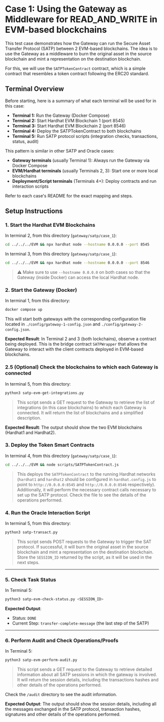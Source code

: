 # Case 1: Using the Gateway as Middleware for READ_AND_WRITE in EVM-based blockchains

This test case demonstrates how the Gateway can run the Secure Asset Transfer Protocol (SATP) between 2 EVM-based blockchains. The idea is to use the Gateway as a middleware to burn the original asset in the source blockchain and mint a representation on the destination blockchain.

For this, we will use the `SATPTokenContract` contract, which is a simple contract that resembles a token contract following the ERC20 standard.


## Terminal Overview

Before starting, here is a summary of what each terminal will be used for in this case:

- **Terminal 1:** Run the Gateway (Docker Compose)
- **Terminal 2:** Start Hardhat EVM Blockchain 1 (port 8545)
- **Terminal 3:** Start Hardhat EVM Blockchain 2 (port 8546)
- **Terminal 4:** Deploy the SATPTokenContract to both blockchains
- **Terminal 5:** Run SATP protocol scripts (integration checks, transactions, status, audit)

This pattern is similar in other SATP and Oracle cases:
- **Gateway terminals** (usually Terminal 1): Always run the Gateway via Docker Compose
- **EVM/Hardhat terminals** (usually Terminals 2, 3): Start one or more local blockchains
- **Deployment/Script terminals** (Terminals 4+): Deploy contracts and run interaction scripts

Refer to each case's README for the exact mapping and steps.

## Setup Instructions


### 1. Start the Hardhat EVM Blockchains

In terminal 2, from this directory (`gateway/satp/case_1`):

```bash
cd ../../../EVM && npx hardhat node --hostname 0.0.0.0 --port 8545
```

In terminal 3, from this directory (`gateway/satp/case_1`):

```bash
cd ../../../EVM && npx hardhat node --hostname 0.0.0.0 --port 8546
```

> ⚠️ Make sure to use `--hostname 0.0.0.0` on both cases so that the Gateway (inside Docker) can access the local Hardhat node.

### 2. Start the Gateway (Docker)

In terminal 1, from this directory:

```bash
docker compose up
```

This will start both gateways with the corresponding configuration file located in `./config/gateway-1-config.json` and `./config/gateway-2-config.json`.

**Expected Result**: In Terminal 2 and 3 (both lockchains), observe a contract being deployed. This is the bridge contract `SATPWrapper` that allows the Gateway to interact with the client contracts deployed in EVM-based blockchains.

### 2.5 (Optional) Check the blockchains to which each Gateway is connected
In terminal 5, from this directory:

```bash
python3 satp-evm-get-integrations.py
```

> This script sends a GET request to the Gateway to retrieve the list of integrations (in this case blockchains) to which each Gateway is connected. It will return the list of blockchains and a simplified description.

**Expected Result**: The output should show the two EVM blockchains (Hardhat1 and Hardhat2).


### 3. Deploy the Token Smart Contracts

In terminal 4, from this directory (`gateway/satp/case_1`):

```bash
cd ../../../EVM && node scripts/SATPTokenContract.js
```

> This deploys the `SATPTokenContract` to the running Hardhat networks (`hardhat1` and `hardhat2` should be configured in `hardhat.config.js` to point to `http://0.0.0.0:8545` and `http://0.0.0.0:8546` respectively). Additionally, it will perform the necessary contract calls necessary to set up the SATP protocol. Check the file to see the details of the operations performed.

### 4. Run the Oracle Interaction Script

In terminal 5, from this directory:

```bash
python3 satp-transact.py
```

> This script sends POST requests to the Gateway to trigger the SAT protocol. If successful, it will burn the original asset in the source blockchain and mint a representation on the destination blockchain. Store the `SESSION_ID` returned by the script, as it will be used in the next steps.

---

### 5. Check Task Status

In Terminal 5:

```bash
python3 satp-evm-check-status.py <SESSION_ID>
```

**Expected Output**:

* Status: `DONE`
* Current Step: `transfer-complete-message` (the last step of the SATP)

---

### 6. Perform Audit and Check Operations/Proofs

In Terminal 5:

```bash
python3 satp-evm-perform-audit.py
```

> This script sends a GET request to the Gateway to retrieve detailed information about all SATP sessions in which the gateway is involved. It will return the session details, including the transactions hashes and other details of the operations performed.

Check the `/audit` directory to see the audit information.

**Expected Output**: The output should show the session details, including all the messages exchanged in the SATP protocol, transaction hashes, signatures and other details of the operations performed.
